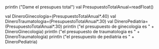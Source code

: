 println ("Dame el presupues total")
val PresupuestoTotalAnual=readFloat()

val DineroGinecologia=(PresupuestoTotalAnual*.40)
val DineroTraumatologia=(PresupuestoTotalAnual*.30)
val DineroPediatria=(PresupuestoTotalAnual*.30)
println  ("el presupuesto de ginecologia es " + DineroGinecologia)
println  ("el presupuesto de traumatologia es " + DineroTraumatologia)
println  ("el presupuesto de pediatria es " + DineroPediatria) 